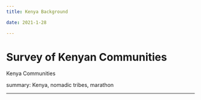 ```yaml
---
title: Kenya Background

date: 2021-1-28

---
```

#  Survey of Kenyan Communities

Kenya Communities

summary: Kenya, nomadic tribes, marathon



---
